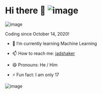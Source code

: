 # Hi there 👋 ![image](https://visitor-badge.laobi.icu/badge?page_id=jadshaker)

![image](https://github-readme-stats.vercel.app/api?username=jadshaker&include_all_commits=true&count_private=true&show_icons=true&theme=github_dark)

Coding since October 14, 2020!

<!-- - 🔭 I’m currently working on ... -->

- 🌱 I’m currently learning Machine Learning

<!-- - 👯 I’m looking to collaborate on ... -->

<!-- - 🤔 I’m looking for help with ... -->

<!-- - 💬 Ask me about ... -->

- 📫 How to reach me: [jadshaker](https://instagram.com/jadshaker)

- 😄 Pronouns: He / Him

- ⚡ Fun fact: I am only 17

![image](https://media.giphy.com/media/RbDKaczqWovIugyJmW/giphy.gif)
